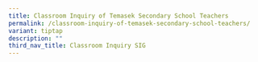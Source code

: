 ```yaml
---
title: Classroom Inquiry of Temasek Secondary School Teachers
permalink: /classroom-inquiry-of-temasek-secondary-school-teachers/
variant: tiptap
description: ""
third_nav_title: Classroom Inquiry SIG
---
```


